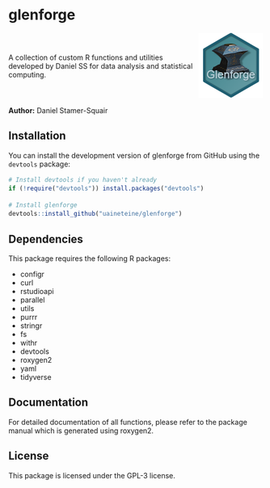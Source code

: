 # glenforge

<div style="display: flex; align-items: center;">
  <div style="flex: 1;">
    A collection of custom R functions and utilities developed by Daniel SS for data analysis and statistical computing.
  </div>
  <div>
    <img src="https://raw.githubusercontent.com/uaineteine/glenforge/refs/heads/master/icon/icon.png" alt="Icon" style="width: 128px; height: 128px;">
  </div>
</div>

**Author:** Daniel Stamer-Squair

## Installation

You can install the development version of glenforge from GitHub using the `devtools` package:

```r
# Install devtools if you haven't already
if (!require("devtools")) install.packages("devtools")

# Install glenforge
devtools::install_github("uaineteine/glenforge")
```

## Dependencies

This package requires the following R packages:
- configr
- curl
- rstudioapi
- parallel
- utils
- purrr
- stringr
- fs
- withr
- devtools
- roxygen2
- yaml
- tidyverse

## Documentation

For detailed documentation of all functions, please refer to the package manual which is generated using roxygen2.

## License

This package is licensed under the GPL-3 license.
